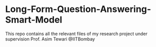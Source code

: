 # Long-Form-Question-Answering-Smart-Model
This repo contains all the relevant files of my research project under supervision Prof. Asim Tewari @IITBombay
